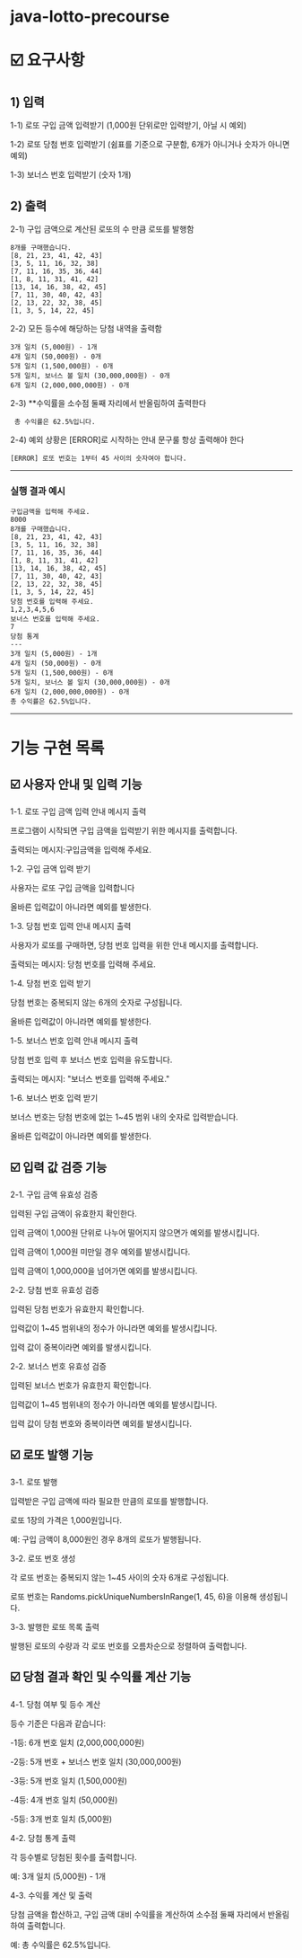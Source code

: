 # java-lotto-precourse
# ☑️ 요구사항
## 1) 입력
1-1) 로또 구입 금액 입력받기 (1,000원 단위로만 입력받기, 아닐 시 예외)

1-2) 로또 당첨 번호 입력받기 (쉼표를 기준으로 구분함, 6개가 아니거나 숫자가 아니면 예외)

1-3) 보너스 번호 입력받기 (숫자 1개)

## 2) 출력

2-1) 구입 금액으로 계산된 로또의 수 만큼 로또를 발행함

```
8개를 구매했습니다.
[8, 21, 23, 41, 42, 43] 
[3, 5, 11, 16, 32, 38] 
[7, 11, 16, 35, 36, 44] 
[1, 8, 11, 31, 41, 42] 
[13, 14, 16, 38, 42, 45] 
[7, 11, 30, 40, 42, 43] 
[2, 13, 22, 32, 38, 45] 
[1, 3, 5, 14, 22, 45]
```
2-2) 모든 등수에 해당하는 당첨 내역을 출력함
```
3개 일치 (5,000원) - 1개
4개 일치 (50,000원) - 0개
5개 일치 (1,500,000원) - 0개
5개 일치, 보너스 볼 일치 (30,000,000원) - 0개
6개 일치 (2,000,000,000원) - 0개
```
2-3) **수익률을 소수점 둘째 자리에서 반올림하여 출력한다
```
 총 수익률은 62.5%입니다.
```
2-4) 예외 상황은 [ERROR]로 시작하는 안내 문구룰 항상 출력해야 한다
```
[ERROR] 로또 번호는 1부터 45 사이의 숫자여야 합니다.
```
---------------------
### 실행 결과 예시
```
구입금액을 입력해 주세요.
8000
8개를 구매했습니다.
[8, 21, 23, 41, 42, 43] 
[3, 5, 11, 16, 32, 38] 
[7, 11, 16, 35, 36, 44] 
[1, 8, 11, 31, 41, 42] 
[13, 14, 16, 38, 42, 45] 
[7, 11, 30, 40, 42, 43] 
[2, 13, 22, 32, 38, 45] 
[1, 3, 5, 14, 22, 45]
당첨 번호를 입력해 주세요.
1,2,3,4,5,6
보너스 번호를 입력해 주세요.
7
당첨 통계
---
3개 일치 (5,000원) - 1개
4개 일치 (50,000원) - 0개
5개 일치 (1,500,000원) - 0개
5개 일치, 보너스 볼 일치 (30,000,000원) - 0개
6개 일치 (2,000,000,000원) - 0개
총 수익률은 62.5%입니다.
```
---------------------
# 기능 구현 목록

## ☑️ 사용자 안내 및 입력 기능

  1-1. 로또 구입 금액 입력 안내 메시지 출력
  
  프로그램이 시작되면 구입 금액을 입력받기 위한 메시지를 출력합니다.
  
  출력되는 메시지:구입금액을 입력해 주세요.
  
  1-2. 구입 금액 입력 받기
  
  사용자는 로또 구입 금액을 입력합니다
  
  올바른 입력값이 아니라면 예외를 발생한다.
  
  1-3. 당첨 번호 입력 안내 메시지 출력
  
  사용자가 로또를 구매하면, 당첨 번호 입력을 위한 안내 메시지를 출력합니다.
  
  출력되는 메시지: 당첨 번호를 입력해 주세요.
  
  1-4. 당첨 번호 입력 받기
  
  당첨 번호는 중복되지 않는 6개의 숫자로 구성됩니다.
  
  올바른 입력값이 아니라면 예외를 발생한다.
  
  1-5. 보너스 번호 입력 안내 메시지 출력
  
  당첨 번호 입력 후 보너스 번호 입력을 유도합니다.
  
  출력되는 메시지: "보너스 번호를 입력해 주세요."
  
  1-6. 보너스 번호 입력 받기
  
  보너스 번호는 당첨 번호에 없는 1~45 범위 내의 숫자로 입력받습니다.
  
  올바른 입력값이 아니라면 예외를 발생한다.

## ☑️ 입력 값 검증 기능

  2-1. 구입 금액 유효성 검증
  
  입력된 구입 금액이 유효한지 확인한다.
  
  입력 금액이 1,000원 단위로 나누어 떨어지지 않으면가 예외를 발생시킵니다.
  
  입력 금액이 1,000원 미만일 경우 예외를 발생시킵니다.
  
  입력 금액이 1,000,000을 넘어가면 예외를 발생시킵니다.
  
  2-2. 당첨 번호 유효성 검증
  
  입력된 당첨 번호가 유효한지 확인합니다.
  
  입력값이 1~45 범위내의 정수가 아니라면 예외를 발생시킵니다.
  
  입력 값이 중복이라면 예외를 발생시킵니다.
  
  2-2. 보너스 번호 유효성 검증
  
  입력된 보너스 번호가 유효한지 확인합니다.
  
  입력값이 1~45 범위내의 정수가 아니라면 예외를 발생시킵니다.
  
  입력 값이 당첨 번호와 중복이라면 예외를 발생시킵니다.

## ☑️ 로또 발행 기능

  3-1. 로또 발행
  
  입력받은 구입 금액에 따라 필요한 만큼의 로또를 발행합니다.
  
  로또 1장의 가격은 1,000원입니다.
  
  예: 구입 금액이 8,000원인 경우 8개의 로또가 발행됩니다.
  
  3-2. 로또 번호 생성
  
  각 로또 번호는 중복되지 않는 1~45 사이의 숫자 6개로 구성됩니다.
  
  로또 번호는 Randoms.pickUniqueNumbersInRange(1, 45, 6)을 이용해 생성됩니다.
  
  3-3. 발행한 로또 목록 출력
  
  발행된 로또의 수량과 각 로또 번호를 오름차순으로 정렬하여 출력합니다.

## ☑️ 당첨 결과 확인 및 수익률 계산 기능

  4-1. 당첨 여부 및 등수 계산
  
  등수 기준은 다음과 같습니다: 
  
  -1등: 6개 번호 일치 (2,000,000,000원) 
  
  -2등: 5개 번호 + 보너스 번호 일치 (30,000,000원) 
  
  -3등: 5개 번호 일치 (1,500,000원) 
  
  -4등: 4개 번호 일치 (50,000원) 
  
  -5등: 3개 번호 일치 (5,000원)
  
  4-2. 당첨 통계 출력
  
  각 등수별로 당첨된 횟수를 출력합니다.
  
  예: 3개 일치 (5,000원) - 1개
  
  4-3. 수익률 계산 및 출력
  
  당첨 금액을 합산하고, 구입 금액 대비 수익률을 계산하여 소수점 둘째 자리에서 반올림하여 출력합니다.
  
  예: 총 수익률은 62.5%입니다.
